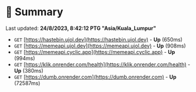 # 📖 Summary
Last updated: **24/8/2023, 8:42:12 PTG "Asia/Kuala_Lumpur"**

- `GET` [https://hastebin.ujol.dev](https://hastebin.ujol.dev) - **Up** (650ms)
- `GET` [https://memeapi.ujol.dev](https://memeapi.ujol.dev) - **Up** (908ms)
- `GET` [https://memeapi.cyclic.app](https://memeapi.cyclic.app) - **Up** (994ms)
- `GET` [https://klik.onrender.com/health](https://klik.onrender.com/health) - **Up** (380ms)
- `GET` [https://dumb.onrender.com](https://dumb.onrender.com) - **Up** (72587ms)
